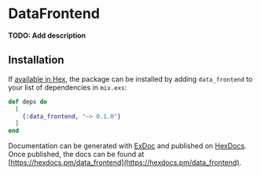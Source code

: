 # DataFrontend

**TODO: Add description**

## Installation

If [available in Hex](https://hex.pm/docs/publish), the package can be installed
by adding `data_frontend` to your list of dependencies in `mix.exs`:

```elixir
def deps do
  [
    {:data_frontend, "~> 0.1.0"}
  ]
end
```

Documentation can be generated with [ExDoc](https://github.com/elixir-lang/ex_doc)
and published on [HexDocs](https://hexdocs.pm). Once published, the docs can
be found at [https://hexdocs.pm/data_frontend](https://hexdocs.pm/data_frontend).

